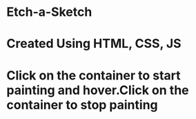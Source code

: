 # Etch-a-Sketch
# Created Using HTML, CSS, JS
# Click on the container to start painting and hover.Click on the container to stop painting 
